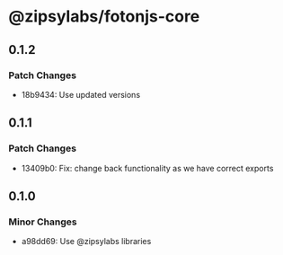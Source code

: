 # @zipsylabs/fotonjs-core

## 0.1.2

### Patch Changes

- 18b9434: Use updated versions

## 0.1.1

### Patch Changes

- 13409b0: Fix: change back functionality as we have correct exports

## 0.1.0

### Minor Changes

- a98dd69: Use @zipsylabs libraries
